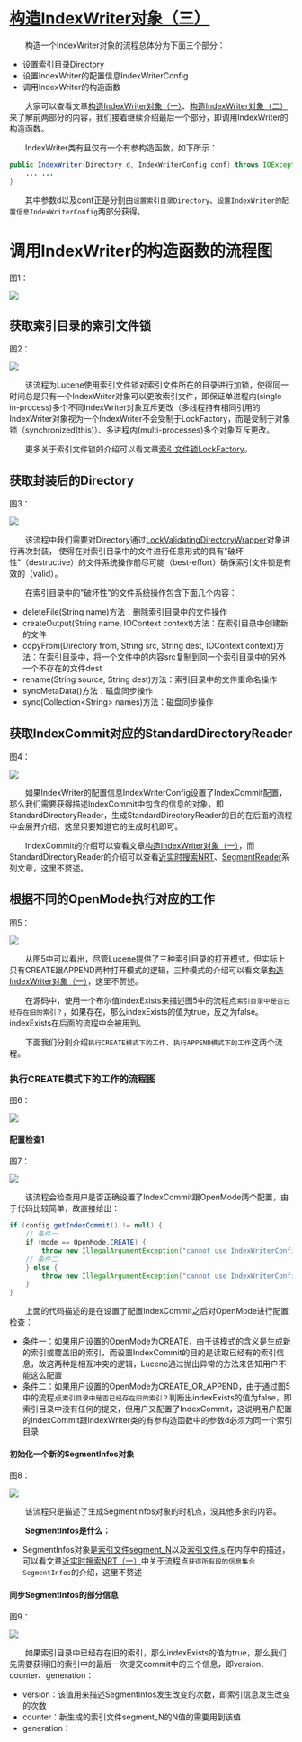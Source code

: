 # [构造IndexWriter对象（三）](https://www.amazingkoala.com.cn/Lucene/Index/)

&emsp;&emsp;构造一个IndexWriter对象的流程总体分为下面三个部分：

- 设置索引目录Directory
- 设置IndexWriter的配置信息IndexWriterConfig
- 调用IndexWriter的构造函数

&emsp;&emsp;大家可以查看文章[构造IndexWriter对象（一）](https://www.amazingkoala.com.cn/Lucene/Index/2019/1111/106.html)、[构造IndexWriter对象（二）](https://www.amazingkoala.com.cn/Lucene/Index/2019/1114/107.html)来了解前两部分的内容，我们接着继续介绍最后一个部分，即调用IndexWriter的构造函数。

&emsp;&emsp;IndexWriter类有且仅有一个有参构造函数，如下所示：

```java
public IndexWriter(Directory d, IndexWriterConfig conf) throws IOException {
    ... ...
}
```

&emsp;&emsp;其中参数d以及conf正是分别由`设置索引目录Directory`、`设置IndexWriter的配置信息IndexWriterConfig`两部分获得。

# 调用IndexWriter的构造函数的流程图

图1：

<img src="构造IndexWriter对象（三）-image/1.png">

## 获取索引目录的索引文件锁

图2：

<img src="构造IndexWriter对象（三）-image/2.png">

&emsp;&emsp;该流程为Lucene使用索引文件锁对索引文件所在的目录进行加锁，使得同一时间总是只有一个IndexWriter对象可以更改索引文件，即保证单进程内(single in-process)多个不同IndexWriter对象互斥更改（多线程持有相同引用的IndexWriter对象视为一个IndexWriter不会受制于LockFactory，而是受制于对象锁（synchronized(this)）、多进程内(multi-processes)多个对象互斥更改。

&emsp;&emsp;更多关于索引文件锁的介绍可以看文章[索引文件锁LockFactory](https://www.amazingkoala.com.cn/Lucene/Store/2019/0604/62.html)。

## 获取封装后的Directory

图3：

<img src="构造IndexWriter对象（三）-image/3.png">

&emsp;&emsp;该流程中我们需要对Directory通过[LockValidatingDirectoryWrapper](https://www.amazingkoala.com.cn/Lucene/Store/2019/0615/67.html)对象进行再次封装， 使得在对索引目录中的文件进行任意形式的具有"破坏性"（destructive）的文件系统操作前尽可能（best-effort）确保索引文件锁是有效的（valid）。

&emsp;&emsp;在索引目录中的"破坏性"的文件系统操作包含下面几个内容：

- deleteFile(String name)方法：删除索引目录中的文件操作
- createOutput(String name, IOContext context)方法：在索引目录中创建新的文件
- copyFrom(Directory from, String src, String dest, IOContext context)方法：在索引目录中，将一个文件中的内容src复制到同一个索引目录中的另外一个不存在的文件dest
- rename(String source, String dest)方法：索引目录中的文件重命名操作
- syncMetaData()方法：磁盘同步操作
- sync(Collection\<String\> names)方法：磁盘同步操作

## 获取IndexCommit对应的StandardDirectoryReader

图4：

<img src="构造IndexWriter对象（三）-image/4.png">

&emsp;&emsp;如果IndexWriter的配置信息IndexWriterConfig设置了IndexCommit配置，那么我们需要获得描述IndexCommit中包含的信息的对象，即StandardDirectoryReader，生成StandardDirectoryReader的目的在后面的流程中会展开介绍，这里只要知道它的生成时机即可。

&emsp;&emsp;IndexCommit的介绍可以查看文章[构造IndexWriter对象（一）](https://www.amazingkoala.com.cn/Lucene/Index/2019/1111/106.html)，而StandardDirectoryReader的介绍可以查看[近实时搜索NRT](https://www.amazingkoala.com.cn/Lucene/Index/2019/0916/93.html)、[SegmentReader](https://www.amazingkoala.com.cn/Lucene/Index/2019/1014/99.html)系列文章，这里不赘述。

## 根据不同的OpenMode执行对应的工作

图5：

<img src="构造IndexWriter对象（三）-image/5.png">

&emsp;&emsp;从图5中可以看出，尽管Lucene提供了三种索引目录的打开模式，但实际上只有CREATE跟APPEND两种打开模式的逻辑，三种模式的介绍可以看文章[构造IndexWriter对象（一）](https://www.amazingkoala.com.cn/Lucene/Index/2019/1111/106.html)，这里不赘述。

&emsp;&emsp;在源码中，使用一个布尔值indexExists来描述图5中的流程点`索引目录中是否已经存在旧的索引？`，如果存在，那么indexExists的值为true，反之为false。indexExists在后面的流程中会被用到。

&emsp;&emsp;下面我们分别介绍`执行CREATE模式下的工作`、`执行APPEND模式下的工作`这两个流程。

### 执行CREATE模式下的工作的流程图

图6：

<img src="构造IndexWriter对象（三）-image/6.png">

#### 配置检查1

图7：

<img src="构造IndexWriter对象（三）-image/7.png">

&emsp;&emsp;该流程会检查用户是否正确设置了IndexCommit跟OpenMode两个配置，由于代码比较简单，故直接给出：

```java
if (config.getIndexCommit() != null) {
    // 条件一
    if (mode == OpenMode.CREATE) {
        throw new IllegalArgumentException("cannot use IndexWriterConfig.setIndexCommit() with OpenMode.CREATE");
    // 条件二
    } else {
        throw new IllegalArgumentException("cannot use IndexWriterConfig.setIndexCommit() when index has no commit");
    }
}
```

&emsp;&emsp;上面的代码描述的是在设置了配置IndexCommit之后对OpenMode进行配置检查：

- 条件一：如果用户设置的OpenMode为CREATE，由于该模式的含义是生成新的索引或覆盖旧的索引，而设置IndexCommit的目的是读取已经有的索引信息，故这两种是相互冲突的逻辑，Lucene通过抛出异常的方法来告知用户不能这么配置
- 条件二：如果用户设置的OpenMode为CREATE_OR_APPEND，由于通过图5中的流程点`索引目录中是否已经存在旧的索引？`判断出indexExists的值为false，即索引目录中没有任何的提交，但用户又配置了IndexCommit，这说明用户配置的IndexCommit跟IndexWriter类的有参构造函数中的参数d必须为同一个索引目录

#### 初始化一个新的SegmentInfos对象

图8：

<img src="构造IndexWriter对象（三）-image/8.png">

&emsp;&emsp;该流程只是描述了生成SegmentInfos对象的时机点，没其他多余的内容。

&emsp;&emsp;**SegmentInfos是什么：**

- SegmentInfos对象是[索引文件segment_N](https://www.amazingkoala.com.cn/Lucene/suoyinwenjian/2019/0610/65.html)以及[索引文件.si](https://www.amazingkoala.com.cn/Lucene/suoyinwenjian/2019/0605/63.html)在内存中的描述，可以看文章[近实时搜索NRT（一）](https://www.amazingkoala.com.cn/Lucene/Index/2019/0916/93.html)中关于流程点`获得所有段的信息集合SegmentInfos`的介绍，这里不赘述

#### 同步SegmentInfos的部分信息

图9：

<img src="构造IndexWriter对象（三）-image/9.png">

&emsp;&emsp;如果索引目录中已经存在旧的索引，那么indexExists的值为true，那么我们先需要获得旧的索引中的最后一次提交commit中的三个信息，即version、counter、generation：

- version：该值用来描述SegmentInfos发生改变的次数，即索引信息发生改变的次数
- counter：新生成的索引文件segment_N的N值的需要用到该值
- generation：